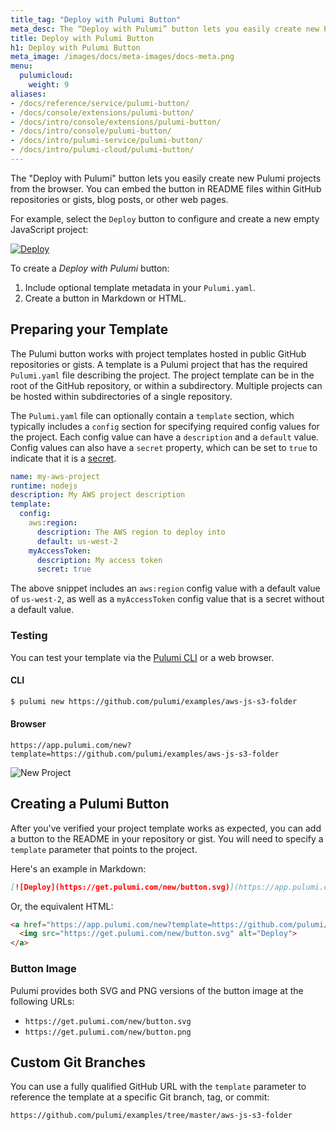 ```yaml
---
title_tag: "Deploy with Pulumi Button"
meta_desc: The “Deploy with Pulumi” button lets you easily create new Pulumi projects from the browser. Learn how to create this deployment button in this guide.
title: Deploy with Pulumi Button
h1: Deploy with Pulumi Button
meta_image: /images/docs/meta-images/docs-meta.png
menu:
  pulumicloud:
    weight: 9
aliases:
- /docs/reference/service/pulumi-button/
- /docs/console/extensions/pulumi-button/
- /docs/intro/console/extensions/pulumi-button/
- /docs/intro/console/pulumi-button/
- /docs/intro/pulumi-service/pulumi-button/
- /docs/intro/pulumi-cloud/pulumi-button/
---
```


The "Deploy with Pulumi" button lets you easily create new Pulumi projects from the browser. You can embed the button in README files within GitHub repositories or gists, blog posts, or other web pages.

For example, select the `Deploy` button to configure and create a new empty JavaScript project:

[![Deploy](https://get.pulumi.com/new/button.svg)](https://app.pulumi.com/new?template=https://github.com/pulumi/templates/javascript)

To create a _Deploy with Pulumi_ button:

 1. Include optional template metadata in your `Pulumi.yaml`.
 2. Create a button in Markdown or HTML.

## Preparing your Template

The Pulumi button works with project templates hosted in public GitHub repositories or gists. A template is a Pulumi project that has the required `Pulumi.yaml` file describing the project. The project template can be in the root of the GitHub repository, or within a subdirectory. Multiple projects can be hosted within subdirectories of a single repository.

The `Pulumi.yaml` file can optionally contain a `template` section, which typically includes a `config` section for specifying required config values for the project. Each config value can have a `description` and a `default` value. Config values can also have a `secret` property, which can be set to `true` to indicate that it is a
[secret](/docs/concepts/config#secrets).

```yaml
name: my-aws-project
runtime: nodejs
description: My AWS project description
template:
  config:
    aws:region:
      description: The AWS region to deploy into
      default: us-west-2
    myAccessToken:
      description: My access token
      secret: true
```

The above snippet includes an `aws:region` config value with a default value of `us-west-2`, as well as a `myAccessToken` config value that is a secret without a default value.

### Testing

You can test your template via the [Pulumi CLI](/docs/install/) or a web browser.

#### CLI

```bash
$ pulumi new https://github.com/pulumi/examples/aws-js-s3-folder
```

#### Browser

```
https://app.pulumi.com/new?template=https://github.com/pulumi/examples/aws-js-s3-folder
```

![New Project](/images/docs/reference/service/new-project.png)

## Creating a Pulumi Button

After you've verified your project template works as expected, you can add a button to the README in your repository or gist. You will need to specify a `template` parameter that points to the project.

Here's an example in Markdown:

```markdown
[![Deploy](https://get.pulumi.com/new/button.svg)](https://app.pulumi.com/new?template=https://github.com/pulumi/examples/aws-js-s3-folder)
```

Or, the equivalent HTML:

```html
<a href="https://app.pulumi.com/new?template=https://github.com/pulumi/examples/aws-js-s3-folder">
  <img src="https://get.pulumi.com/new/button.svg" alt="Deploy">
</a>
```

### Button Image

Pulumi provides both SVG and PNG versions of the button image at the following URLs:

- `https://get.pulumi.com/new/button.svg`
- `https://get.pulumi.com/new/button.png`

## Custom Git Branches

You can use a fully qualified GitHub URL with the `template` parameter to reference the template at a specific Git branch, tag, or commit:

```
https://github.com/pulumi/examples/tree/master/aws-js-s3-folder
```
